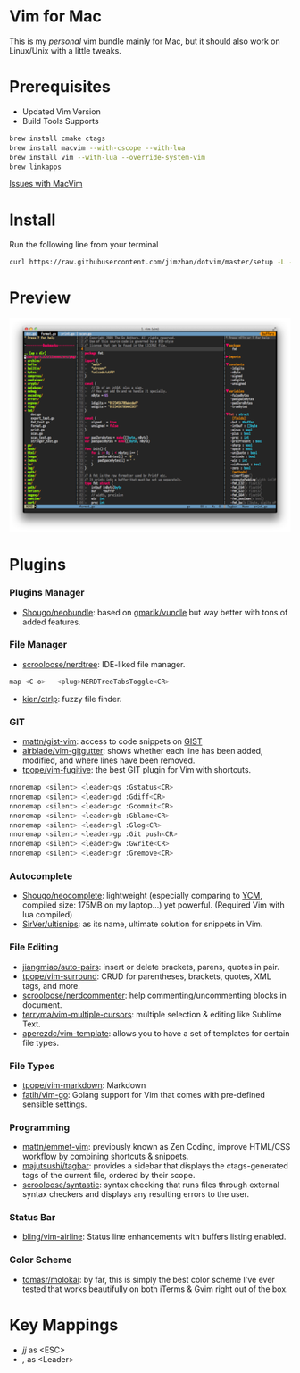 Vim for Mac
============

This is my *personal* vim bundle mainly for Mac, but it should also work on Linux/Unix with a little tweaks.


Prerequisites
=============


* Updated Vim Version
* Build Tools Supports

```sh
brew install cmake ctags
brew install macvim --with-cscope --with-lua
brew install vim --with-lua --override-system-vim
brew linkapps
```

[Issues with MacVim](https://github.com/b4winckler/macvim/wiki/Troubleshooting)


Install
=======

Run the following line from your terminal

```sh
curl https://raw.githubusercontent.com/jimzhan/dotvim/master/setup -L -o - | sh
```


Preview
=======

![Vim with NERDTree + Tagbar Opened](preview/dotvim.png)



Plugins
=======

### Plugins Manager

* [Shougo/neobundle](https://github.com/Shougo/neobundle.vim): based on [gmarik/vundle](https://github.com/gmarik/vundle) but way better with tons of added features.


### File Manager

* [scrooloose/nerdtree](https://github.com/scrooloose/nerdtree): IDE-liked file manager.

```sh
map <C-o>   <plug>NERDTreeTabsToggle<CR>
```

* [kien/ctrlp](https://github.com/kien/ctrlp.vim): fuzzy file finder.


### GIT

* [mattn/gist-vim](https://github.com/mattn/gist-vim): access to code snippets on [GIST](https://gist.github.com)
* [airblade/vim-gitgutter](https://github.com/airblade/vim-gitgutter): shows whether each line has been added, modified, and where lines have been removed.
* [tpope/vim-fugitive](https://github.com/tpope/vim-fugitive): the best GIT plugin for Vim with shortcuts.

```sh
nnoremap <silent> <leader>gs :Gstatus<CR>
nnoremap <silent> <leader>gd :Gdiff<CR>
nnoremap <silent> <leader>gc :Gcommit<CR>
nnoremap <silent> <leader>gb :Gblame<CR>
nnoremap <silent> <leader>gl :Glog<CR>
nnoremap <silent> <leader>gp :Git push<CR>
nnoremap <silent> <leader>gw :Gwrite<CR>
nnoremap <silent> <leader>gr :Gremove<CR>
```

### Autocomplete

* [Shougo/neocomplete](https://github.com/Shougo/neocomplete.vim): lightweight (especially comparing to [YCM](https://github.com/Valloric/YouCompleteMe), compiled size: 175MB on my laptop...) yet powerful. (Required Vim with lua compiled)
* [SirVer/ultisnips](https://github.com/SirVer/ultisnips): as its name, ultimate solution for snippets in Vim.


### File Editing

* [jiangmiao/auto-pairs](https://github.com/jiangmiao/auto-pairs): insert or delete brackets, parens, quotes in pair.
* [tpope/vim-surround](https://github.com/tpop/vim-surround): CRUD for parentheses, brackets, quotes, XML tags, and more.
* [scrooloose/nerdcommenter](https://github.com/scrooloose/nerdcommenter): help commenting/uncommenting blocks in document.
* [terryma/vim-multiple-cursors](https://github.com/terryma/vim-multiple-cursors): multiple selection & editing like Sublime Text.
* [aperezdc/vim-template](https://github.com/aperezdc/vim-template): allows you to have a set of templates for certain file types.


### File Types

* [tpope/vim-markdown](https://github.com/tpope/vim-markdown): Markdown
* [fatih/vim-go](https://github.com/fatih/vim-go): Golang support for Vim that comes with pre-defined sensible settings.


### Programming

* [mattn/emmet-vim](https://github.com/mattn/emmet-vim): previously known as Zen Coding, improve HTML/CSS workflow by combining shortcuts & snippets.
* [majutsushi/tagbar](https://github.com/majutsushi/tagbar): provides a sidebar that displays the ctags-generated tags of the current file, ordered by their scope.
* [scrooloose/syntastic](https://github.com/scrooloose/syntastic): syntax checking that runs files through external syntax checkers and displays any resulting errors to the user.


### Status Bar

* [bling/vim-airline](https://github.com/bling/vim-airline): Status line enhancements with buffers listing enabled.


### Color Scheme

* [tomasr/molokai](https://github.com/tomasr/molokai): by far, this is simply the best color scheme I've ever tested that works beautifully on both iTerms & Gvim right out of the box.



Key Mappings
============
* *jj*  as \<ESC\>
* *,*   as \<Leader\>

